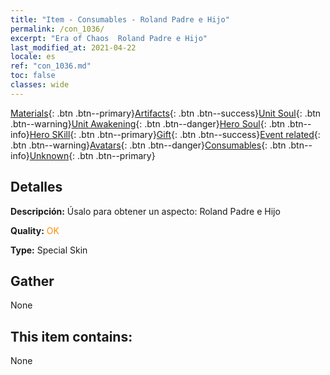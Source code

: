 ```yaml
---
title: "Item - Consumables - Roland Padre e Hijo"
permalink: /con_1036/
excerpt: "Era of Chaos  Roland Padre e Hijo"
last_modified_at: 2021-04-22
locale: es
ref: "con_1036.md"
toc: false
classes: wide
---
```

 [Materials](/ItemsES/){: .btn .btn--primary}[Artifacts](/ItemsES/Artifacts/){: .btn .btn--success}[Unit Soul](/ItemsES/UnitSoul/){: .btn .btn--warning}[Unit Awakening](/ItemsES/UnitAwakening/){: .btn .btn--danger}[Hero Soul](/ItemsES/HeroSoul/){: .btn .btn--info}[Hero SKill](/ItemsES/HeroSkill/){: .btn .btn--primary}[Gift](/ItemsES/Gift/){: .btn .btn--success}[Event related](/ItemsES/Events/){: .btn .btn--warning}[Avatars](/ItemsES/Avatars/){: .btn .btn--danger}[Consumables](/ItemsES/Consumables/){: .btn .btn--info}[Unknown](/ItemsES/Unknown/){: .btn .btn--primary}

## Detalles
 **Descripción:** Úsalo para obtener un aspecto: Roland Padre e Hijo

 **Quality:** <span style="color: #FF8C00">OK</span>

 **Type:** Special Skin

## Gather

  None

## This item contains:

  None

